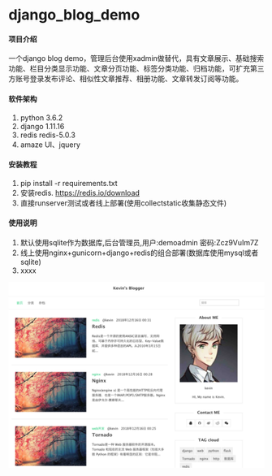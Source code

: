 #  django_blog_demo

#### 项目介绍
一个django blog demo，管理后台使用xadmin做替代，具有文章展示、基础搜索功能、栏目分类显示功能、文章分页功能、标签分类功能、归档功能，可扩充第三方账号登录发布评论、相似性文章推荐、相册功能、文章转发订阅等功能。

#### 软件架构
1. python 3.6.2
2. django 1.11.16
3. redis redis-5.0.3
4. amaze UI、jquery


#### 安装教程

1. pip install -r requirements.txt
2. 安装redis. https://redis.io/download
3. 直接runserver测试或者线上部署(使用collectstatic收集静态文件)

#### 使用说明

1. 默认使用sqlite作为数据库,后台管理员,用户:demoadmin 密码:Zcz9VuIm7Z
2. 线上使用nginx+gunicorn+django+redis的组合部署(数据库使用mysql或者sqlite)
3. xxxx

![](https://raw.githubusercontent.com/sepmoon/django_blog_demo/master/img.png)
